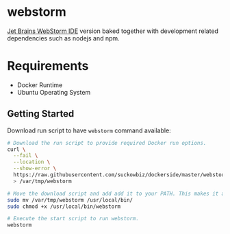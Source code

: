 # webstorm

[Jet Brains WebStorm IDE](https://www.jetbrains.com/webstorm/) version baked together with development related dependencies such as nodejs and npm.

# Requirements

- Docker Runtime
- Ubuntu Operating System

## Getting Started

Download run script to have `webstorm` command available:

```bash
# Download the run script to provide required Docker run options.
curl \
  --fail \
  --location \
  --show-error \
  https://raw.githubusercontent.com/suckowbiz/dockerside/master/webstorm/webstorm \
  > /var/tmp/webstorm

# Move the download script and add add it to your PATH. This makes it available from command line.
sudo mv /var/tmp/webstorm /usr/local/bin/
sudo chmod +x /usr/local/bin/webstorm

# Execute the start script to run webstorm.
webstorm
```